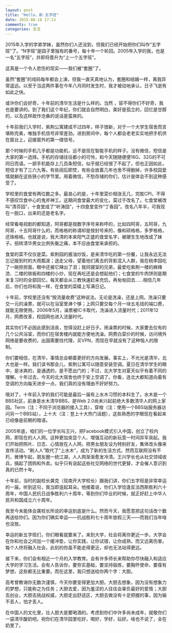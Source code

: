 ```yaml
---
layout: post
title: "Hello，新·五字班"
date: 2015-08-16 17:13
comments: true
categories: 生活
---
```

2015年入学的学弟学妹，虽然你们人还没到，但我们已经开始把你们叫作“五字班”了。“N字班”是园子里独有的番号，每十年一个轮回。2005年入学的我，也是一名“五字班”，并即将晋升为“上一个五字班”。

这真是一个令人悲伤的现实——我们被“套圈”了。

虽然“套圈”的戏码每年都会上演，但我一直天真地认为，套圈和结婚一样，离我异常遥远。以至于当这两件事在今年八月同时发生时，我才被动地承认，日子飞逝有如此之快。

或许你们会好奇，十年前的清华生活是什么样的。当然 ，容不得你们不好奇，我也是要讲的。到了我们这个年纪，你们就会自然明白，美好是孤立的，回忆是甘醇的，以及这样故作沧桑的说话是蛮爽的。

十年前我们入学时，紫荆公寓建成不过四年，样子很新，对于一个大学生宿舍而言堪称完美，唯独手机信号非常差劲。进到房间中，每个人都会老老实实地把手机供在窗台上，迎接窗外的第一缕信号。

那个时候的手机几乎都是功能机，远不是现在智能手机的样子。没有微信，短信是大家的第一选择。手机的存储往往都小的可怜，和今天随随便便16G、32G的不可同日而语。一部手机能存上几百条短信，似乎就已经很了不起了。但也正因如此，短信才有了三六九等。有些阅后即焚，有些会放着几年也舍不得删掉，许多校园爱情就躺在这些狭小的字节里。用着微信，不愁存储的你们，估计是体会不到这种感受了。<!-- more -->

学校里的食堂有两位数之多。最良心的是，十年里菜价相涨无几，完胜CPI，不得不感叹饮食中心的鬼斧神工。这期间食堂最大的变化，莫过于改名了。七食堂被改叫“清芬园”，十食堂成了“听涛园”，十四食堂变作“丁香园”。改名八年半，可我现在一脱口，出来的还是老名字。

经常看电视剧的都知道，阿哥都是按数字序号来称呼的，比如四阿哥，五阿哥，九阿哥，十五阿哥什么的，而格格的称谓却是按封号来的，像和硕格格，多罗格格，还珠格格。也就是说，我大清的本来阳气正盛的食堂名字，被硬生生地改成了妹子。扭转清华男女比例失衡之痛，本不应由食堂来承担的。

食堂的菜不仅仅是菜。紫荆园的酱油炒饭，是来清华吃的第一份餐，让我永远无法忘记报到时的大雨瓢泼；送走父母，望着他们离去的背影混入人群，我在桃李园吃了一碗担担面，眼中还被它辣出了泪；我同寝室的兄弟，最爱吃紫荆一楼的麻辣烫、二楼的铁板和四楼的小炒，现在再吃还是会想起他们；七食堂的牛肉饼则是期末复习时的全部回忆，每天都会从三教快速赶来充饥，再匆匆回去……相信几年后，你们也将和我一样，在食堂的菜碟上写满日记。

十年前，学校里还没有“按流量收费”这种说法。无论是洗澡，还是上网。洗澡只要交一元的澡票，就可以在浴室里淋个够；上网只要交每个月一块五毛钱的端口费，就能无限使用。2006年5月，澡票被IC卡取代，洗澡进入流量时代；2011年12月，网费改革，校园网也进入流量时代。

其实你们不必因此感到沮丧，觉得没赶上好日子。用澡票的时候，大家要去仅有的几个公共浴室，而你们在宿舍楼内就能方便地洗澡。网费白菜价的时候，访问境外网络是要收费的，出国需要找代理，买VPN，而现在早就没有了这种恼人的限制。

你们要相信，在清华，事情总会朝着更好的方向发展。事实上，不光光是清华，北大也是一样。我们读书那会儿，紫荆公寓可以随意安装空调。夏日在清华学生的眼中，是冰爽的，是通透的，是不愿出门的；不过，北大学生对夏天似乎有着不同的理解。十年过去，今天的北大宿舍也终于安上空调了。你看，连北大都知道向着有空调的方向每天进步一点，我们真的没有理由不好好努力。

哦对了，十年前入学的我们可能是最后一届有上水木习惯的本科生了。水木是一个BBS社区，前身是水木清华BBS，是Web 2.0尚未兴起前绝大多数清华人的网上家园。Term（注：不同于浏览器的接入工具），穿梭（注：使用一个BBS站服务器访问另一个BBS站），上十大（注：登上十大热门话题），这些熟悉的字眼现在看起来已经像是前朝的暗语。

2005年底，咱们的一位学长叫王兴，把Facebook模式引入中国，创立了校内网，即现在的人人网。这种更加突显个人、增强互动的新玩意一时间异军突起。我们开始把照片、日志、心情放在人人网，把男女朋友设为特别好友，集体改头像来宣传活动。“刷人人”取代了“上水木”，成为了新的生活方式。然而互联网没有不朽，微博乍起，朋友圈一统江湖，人人网渐渐愈发冷清。王兴学长也从社交领域收兵，搞起了团购和外卖。似乎只有说起这些社交网络的世代更替，才会催人意识到真的已然十年。

十年前，当时的副校长龚克（现南开大学校长）跟我们讲，你们五字班是非常幸运的一届。听到这句，我当即竖起耳朵。他接着说，你们入学恰逢反法西斯胜利六十周年，中国人民抗日战争胜利六十周年，等到你们毕业的时候，就正好赶上中华人民共和国成立六十周年。

我至今未能体会龚校长所说的幸运到底是什么。然而今天，我愿意把这句话改个数再送给你们。因为你们确实幸运——抗战胜利七十周年放假三天——而我们当年啥也没放。

幸运的新五字班们，你们眼看就要来了。来到大学，社会将离你更近一步。大学会在你和社会之间加一个缓冲垫，让你实践，让你试错，让你成熟，而又远离伤害。每个人终将融入社会，此刻的你虽不能走得更近，却也无法站得更远。

接下来，你们会有相近一个月的入学教育。会有许多师长来帮助你尽快融入和适应大学的学习生活。会有人告诉你，要夯实基础，要坚持锻炼，要胸怀使命，要葆有梦想，这些都无比重要。而在这里，我只想送给你两个字：大胆。

高考曾教诲你无数次谨慎，今天你要变得更加大胆。大胆去想象，因为没有想象力的梦想，只能称之为任务；大胆去爱，因为羞涩的人往往会辜负最好的爱情；大胆去创业，大胆去挑战权威，大胆走出舒适区，大胆去做没有十足把握的事，因为输不丢人，怕才丢人。

在中国人的文化里，壮人胆大是要喝酒的。考虑到你们中许多尚未成年，就敬你们一袋清华酸奶吧。祝你们在清华园里吃好，喝好，学好，玩好。啥也不说了，全在奶里了。